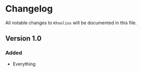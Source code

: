 # Changelog

All notable changes to `Khoolios` will be documented in this file.

## Version 1.0

### Added
- Everything
